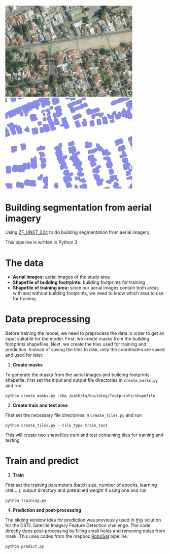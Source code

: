 <p float="center">
  <img src="/images/true.png" width="400" />
  <img src="/images/prediction.png" width="400" /> 
</p>

# Building segmentation from aerial imagery
Using [ZF_UNET_224](https://github.com/ZFTurbo/ZF_UNET_224_Pretrained_Model) to do building segmentation from aerial imagery.

This pipeline is written in Python 3
# The data
- **Aerial images:** aerial images of the study area
- **Shapefile of building footrpints:** building footprints for training
- **Shapefile of training area:** since our aerial images contain both areas with and without building footprints, we need to know which area to use for training

# Data preprocessing
Before training the model, we need to preprocess the data in order to get an input suitable for the model. First, we create masks from the building footprints shapefiles. Next, we create the tiles used for training and prediction. Instead of saving the tiles to disk, only the coordinates are saved and used for later.

1. **Create masks**

To generate the masks from the aerial images and building footprints shapefile, first set the input and output file directories in ```create_masks.py``` and run

```python create_masks.py -shp /path/to/building/footprints/shapefile```

2. **Create train and test area**

First set the necessary file directories in ```create_tiles.py``` and run

```python create_tiles.py --tile_type train_test```

This will create two shapefiles train and test containing tiles for training and testing

# Train and predict

3. **Train**

First set the training parameters (batch size, number of epochs, learning rate,...), output directory and pretrained weight if using one and run

```python training.py```

4. **Prediction and post-processing**

The sliding window idea for prediction was previously used in [this](https://github.com/ternaus/kaggle_dstl_submission) solution for the DSTL Satellite Imagery Feature Detection challenge. The code directly does post-processing by filling small holes and removing noise from mask. This uses codes from the mapbox [RoboSat](https://github.com/mapbox/robosat) pipeline.

```python predict.py```

